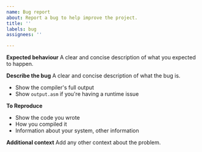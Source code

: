 ```yaml
---
name: Bug report
about: Report a bug to help improve the project.
title: ''
labels: bug
assignees: ''

---
```


**Expected behaviour**
A clear and concise description of what you expected to happen.

**Describe the bug**
A clear and concise description of what the bug is.
- Show the compiler's full output
- Show `output.asm` if you're having a runtime issue

**To Reproduce**
- Show the code you wrote
- How you compiled it
- Information about your system, other information

**Additional context**
Add any other context about the problem.

